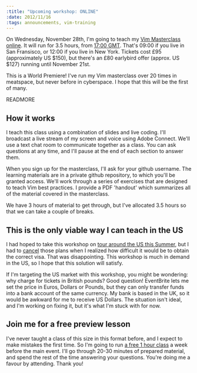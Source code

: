 ```yaml
--- 
:title: "Upcoming workshop: ONLINE"
:date: 2012/11/16
:tags: announcements, vim-training
---
```


On Wednesday, November 28th, I'm going to teach my [Vim Masterclass online][online]. It will run for 3.5 hours, from [17:00 GMT][tz]. That's 09:00 if you live in San Fransisco, or 12:00 if you live in New York. Tickets cost £95 (approximately US $150), but there's an £80 earlybird offer (approx. US $127) running until November 21st.

This is a World Premiere! I've run my Vim masterclass over 20 times in meatspace, but never before in cyberspace. I hope that this will be the first of many.

[online]: http://vimcasts-online-1.eventbrite.com/
[tz]: http://everytimezone.com/#2012-11-28,300,6be

READMORE

## How it works

I teach this class using a combination of slides and live coding. I'll broadcast a live stream of my screen and voice using Adobe Connect. We'll use a text chat room to communicate together as a class. You can ask questions at any time, and I'll pause at the end of each section to answer them.

When you sign up for the masterclass, I'll ask for your github username. The learning materials are in a private github repository, to which you'll be granted access. We'll work through a series of exercises that are designed to teach Vim best practices. I provide a PDF 'handout' which summarizes all of the material covered in the masterclass.

We have 3 hours of material to get through, but I've allocated 3.5 hours so that we can take a couple of breaks.

## This is the only viable way I can teach in the US

I had hoped to take this workshop on [tour around the US this Summer][tour], but I had to [cancel][] those plans when I realized how difficult it would be to obtain the correct visa. That was disappointing. This workshop is much in demand in the US, so I hope that this solution will satisfy.

If I'm targeting the US market with this workshop, you might be wondering: why charge for tickets in British pounds? Good question! EventBrite lets me set the price in Euros, Dollars or Pounds, but they can only transfer funds into a bank account of the same currency. My bank is based in the UK, so it would be awkward for me to receive US Dollars. The situation isn't ideal, and I'm working on fixing it, but it's what I'm stuck with for now.

## Join me for a free preview lesson

I've never taught a class of this size in this format before, and I expect to make mistakes the first time. So I'm going to run [a free 1 hour class][0] a week before the main event. I'll go through 20-30 minutes of prepared material, and spend the rest of the time answering your questions. You're doing me a favour by attending. Thank you!

[tour]: http://vimcasts.org/blog/2012/05/on-tour-this-summer-vim-masterclass-workshop/
[cancel]: http://vimcasts.org/blog/2012/08/status-of-us-tour/
[0]: http://vimcasts-online-0.eventbrite.com/
